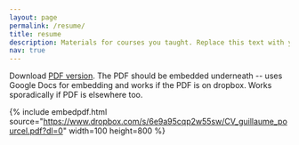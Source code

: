 ```yaml
---
layout: page
permalink: /resume/
title: resume
description: Materials for courses you taught. Replace this text with your description.
nav: true
---
```


Download [PDF version](https://www.dropbox.com/s/6e9a95cqp2w55sw/CV_guillaume_pourcel.pdf?dl=0). The PDF should be embedded underneath -- uses Google Docs for embedding and works if the PDF is on dropbox. Works sporadically if PDF is elsewhere too.

{% include embedpdf.html source="https://www.dropbox.com/s/6e9a95cqp2w55sw/CV_guillaume_pourcel.pdf?dl=0" width=100 height=800 %}
